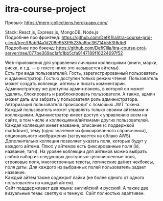 ﻿# itra-course-project
Превью: https://mern-collections.herokuapp.com/  
 
Stack: React.js, Express.js, MongoDB, Node.js  
Подробнее про фронтенд: https://github.com/DefK1lla/itra-course-proj-client/tree/f8ab94a1d208e953f95235a6bc36714b553f6db6  
Подробнее про бэкенд: https://github.com/DefK1lla/itra-course-proj-server/tree/077be369ac1afc1bb5cfa9147189f16224697f52  
  
Web-приложения для управления личными коллекциями (книги, марки, виски, и т.д. — в тексте ниже это называется айтемы).  
Есть три вида пользователей. Гость, зарегистрированный пользователь и администратор. Гостью доступен только режим чтения. Пользователь может создать коллекци, айтемы и писать комментарии. Администратору же доступна админ-панель, в которой он может удалять, блокировать и разблокировать пользователя. А также, админ может дать или забрать у пользователя роль администратора. Авторизация пользователя происходит с помощью JWT токена.  
Каждый пользователь может управлять только своими айтемами и коллекциями. Администратор имеет доступ к управлению всем на сайте, в том числе и коллекциями/айтемами других пользователей.  
Каждая коллекция имеет название, описание (с поддержкой markdown), тему (одно значение из фиксированного справочника), опционального изображения (загружается на облако AWS).  
Дополнительно коллеция позволяет указать поля, которые будут у каждого айтема. Плюс у айтемов есть фиксированные поля (id, название, тэги). На уровне коллекции для айтемов можно выбрать любой набор из следующих доступных: целочисленные поля, строковые поля, многострочные тексты, логические да/нет чекбоксы, поля даты. Для каждого из выбранных полей пользователь задает название.  
Каждый айтем также содежрит лайки (не более одного от одного пользователя на каждый айтем).  
Сайт подддерживает два языка: английский и русский. А также две визуальные темы: светлую и темную. Сайт полностью адаптивен.
